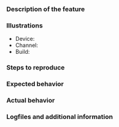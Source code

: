 <!------------------------------------------------------------------------------
--------------------------------------------------------------------------------

Thank you for wanting to file an issue! If you have a minute, please take the time to read our guide on writing a good bug-report:

    https://docs.ubports.com/en/latest/contribute/bugreporting.html

If not and you just want to get this over with, that's also quite alright. But please try to format your issue correctly, to make it easier for us to read. Below, we provide a template for a feature-request and a bug-report. Use common sense to determine what category your issue falls under and delete the template you don't need. Also, you don't need to stick to the templates under all circumstances. If you don't need a heading, remove it. If you think a new section will provide valuable information, add a new heading. We're not dogmatists, we're pragmatists who just want to be able to efficiently work with new issues.

--------------------------------------------------------------------------------
------------------------------------------------------------------------------->


<!------------------------------------------------------------------------------
-------- FEATURE-REQUEST -------------------------------------------------------
--------------------------------------------------------------------------------
-------- You're missing a feature in Ubuntu Touch that other operating ---------
-------- systems offer or that you think will just be very useful? -------------
-------- Sounds like you'll want to file a feature-request. --------------------
--------------------------------------------------------------------------------
------------------------------------------------------------------------------->

### Description of the feature
<!-- Describe what feature you'd like to see -->

### Illustrations
<!-- Are you ripping of another product? Maybe provide a screenshot to illustrate. -->
<!-- Are you a UI-Designer? Create a nice mockup to show what it could look like -->
<!-- Are you hilariously bad at drawing? Ok, then just delete this subsection. -->


<!------------------------------------------------------------------------------
-------- BUG-REPORT ------------------------------------------------------------
--------------------------------------------------------------------------------
-------- Something doesn't work the way you want it? That's a bug. -------------
--------------------------------------------------------------------------------
------------------------------------------------------------------------------->

- Device:
- Channel:
- Build:

### Steps to reproduce
<!-- Describe what causes your bug to occur -->


### Expected behavior
<!-- Describe what you'd expect to happen -->


### Actual behavior
<!-- Describe what actually happens instead -->


### Logfiles and additional information
<!-- https://docs.ubports.com/en/latest/contribute/bugreporting.html#getting-logs -->
